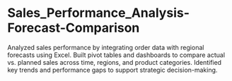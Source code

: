 # Sales_Performance_Analysis-Forecast-Comparison
Analyzed sales performance by integrating order data with regional forecasts using Excel. Built pivot tables and dashboards to compare actual vs. planned sales across time, regions, and product categories. Identified key trends and performance gaps to support strategic decision-making.
